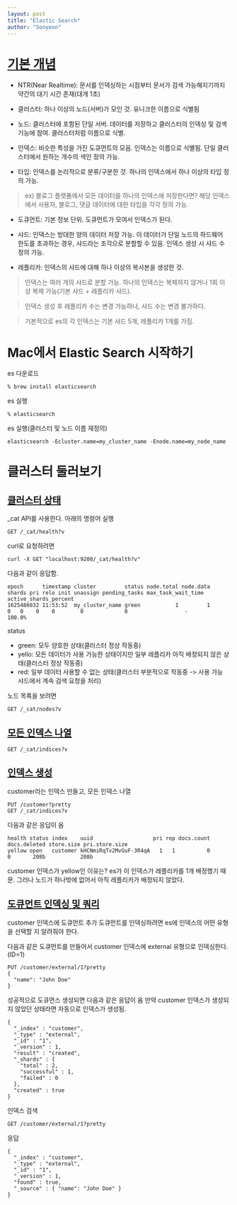 ```yaml
---
layout: post
title: "Elastic Search"
author: "Sooyeon"
---
```

# [기본 개념](https://www.elastic.co/guide/kr/elasticsearch/reference/current/gs-basic-concepts.html)

- NTR(Near Realtime): 문서를 인덱싱하는 시점부터 문서가 검색 가능해지기까지 약간의 대기 시간 존재(대개 1초)


- 클러스터: 하나 이상의 노드(서버)가 모인 것. 유니크한 이름으로 식별됨


- 노드: 클러스터에 포함된 단일 서버. 데이터를 저장하고 클러스터의 인덱싱 및 검색 기능에 참여. 클러스터처럼 이름으로 식별.


- 인덱스: 비슷한 특성을 가진 도큐먼트의 모음. 인덱스는 이름으로 식별됨. 단일 클러스터에서 원하는 개수의 색인 정의 가능. 


- 타입: 인덱스를 논리적으로 분류/구분한 것. 하나의 인덱스에서 하나 이상의 타입 정의 가능.
>ex) 블로그 플랫폼에서 모든 데이터를 하나의 인덱스에 저장한다면? 해당 인덱스에서 사용자, 블로그, 댓글 데이터에 대한 타입을 각각 정의 가능.


- 도큐먼트: 기본 정보 단위. 도큐먼트가 모여서 인덱스가 된다.


- 샤드: 인덱스는 방대한 양의 데이터 저장 가능. 이 데이터가 단일 노드의 하드웨어 한도를 초과하는 경우, 샤드라는 조각으로 분할할 수 있음. 인덱스 생성 시 샤드 수 정의 가능.


- 레플리카: 인덱스의 샤드에 대해 하나 이상의 복사본을 생성한 것.


> 인덱스는 여러 개의 샤드로 분할 가능. 하나의 인덱스는 복제하지 않거나 1회 이상 복제 가능(기본 샤드 + 레플리카 샤드).

> 인덱스 생성 후 레플리카 수는 변경 가능하나, 샤드 수는 변경 불가하다.

> 기본적으로 es의 각 인덱스는 기본 샤드 5개, 레플리카 1개를 가짐.

# Mac에서 Elastic Search 시작하기

es 다운로드
```
% brew install elasticsearch
```

es 실행
```
% elasticsearch
```

es 실행(클러스터 및 노드 이름 재정의)
```
elasticsearch -Ecluster.name=my_cluster_name -Enode.name=my_node_name
```

# 클러스터 둘러보기
## [클러스터 상태](https://www.elastic.co/guide/kr/elasticsearch/reference/current/gs-cluster-health.html)
_cat API를 사용한다.
아래의 명령어 실행
```
GET /_cat/health?v
```
curl로 요청하려면
```
curl -X GET "localhost:9200/_cat/health?v"
```

다음과 같이 응답함.
```
epoch      timestamp cluster         status node.total node.data shards pri relo init unassign pending_tasks max_task_wait_time active_shards_percent
1625486032 11:53:52  my_cluster_name green           1         1      0   0    0    0        0             0                  -                100.0%
```
status
- green: 모두 양호한 상태(클러스터 정상 작동중)
- yello: 모든 데이터가 사용 가능한 상태이지만 일부 레플리카 아직 배정되지 않은 상태(클러스터 정상 작동중)
- red: 일부 데이터 사용할 수 없는 상태(클러스터 부분적으로 작동중 -> 사용 가능 샤드에서 계속 검색 요청을 처리)

노드 목록을 보려면
```
GET /_cat/nodes?v
```

## [모든 인덱스 나열](https://www.elastic.co/guide/kr/elasticsearch/reference/current/gs-list-all-indices.html)
```
GET /_cat/indices?v
```

## [인덱스 생성](https://www.elastic.co/guide/kr/elasticsearch/reference/current/gs-create-index.html)
customer라는 인덱스 만들고, 모든 인덱스 나열
```
PUT /customer?pretty
GET /_cat/indices?v
```
다음과 같은 응답이 옴
```
health status index    uuid                   pri rep docs.count docs.deleted store.size pri.store.size
yellow open   customer kHCNmiRqTv2MvGuF-3R4qA   1   1          0            0       208b           208b
```
customer 인덱스가 yellow인 이유는?
es가 이 인덱스가 레플리카를 1개 배정했기 때문.
그러나 노드가 하나밖에 없어서 아직 레플리카가 배정되지 않았다.

## [도큐먼트 인덱싱 및 쿼리](https://www.elastic.co/guide/kr/elasticsearch/reference/current/gs-index-query.html)
customer 인덱스에 도큐먼트 추가
도큐먼트를 인덱싱하려면 es에 인덱스의 어떤 유형을 선택할 지 알려줘야 한다.


다음과 같은 도큐먼트를 만들어서 customer 인덱스에 external 유형으로 인덱싱한다. (ID=1)
```
PUT /customer/external/1?pretty
{
  "name": "John Doe"
}
```
성공적으로 도큐먼스 생성되면 다음과 같은 응답이 옴
만약 customer 인덱스가 생성되지 않았던 상태라면 자동으로 인덱스가 생성됨.
```
{
  "_index" : "customer",
  "_type" : "external",
  "_id" : "1",
  "_version" : 1,
  "result" : "created",
  "_shards" : {
    "total" : 2,
    "successful" : 1,
    "failed" : 0
  },
  "created" : true
}
```
인덱스 검색
```
GET /customer/external/1?pretty
```
응답
```
{
  "_index" : "customer",
  "_type" : "external",
  "_id" : "1",
  "_version" : 1,
  "found" : true,
  "_source" : { "name": "John Doe" }
}
```